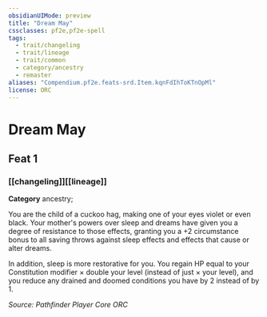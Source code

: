 ```yaml
---
obsidianUIMode: preview
title: "Dream May"
cssclasses: pf2e,pf2e-spell
tags:
  - trait/changeling
  - trait/lineage
  - trait/common
  - category/ancestry
  - remaster
aliases: "Compendium.pf2e.feats-srd.Item.kqnFdIhToKTnOpMl"
license: ORC
---
```

# Dream May
## Feat 1
### [[changeling]][[lineage]]

**Category** ancestry; 




You are the child of a cuckoo hag, making one of your eyes violet or even black. Your mother's powers over sleep and dreams have given you a degree of resistance to those effects, granting you a +2 circumstance bonus to all saving throws against sleep effects and effects that cause or alter dreams.

In addition, sleep is more restorative for you. You regain HP equal to your Constitution modifier × double your level (instead of just × your level), and you reduce any drained and doomed conditions you have by 2 instead of by 1.

*Source: Pathfinder Player Core*
*ORC*